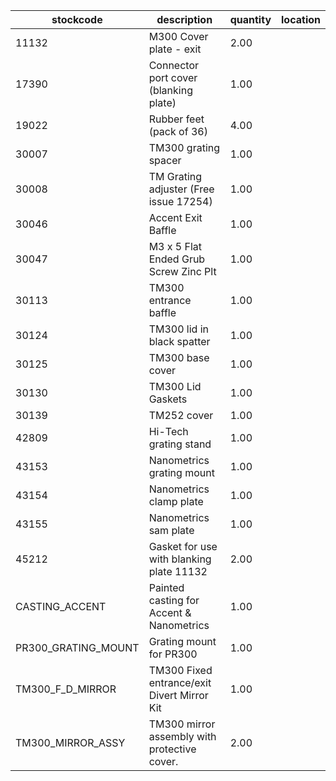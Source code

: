 |stockcode|description|quantity|location|
|---------|-----------|--------|--------|
|11132|M300 Cover plate - exit|2.00||
|17390|Connector port cover (blanking plate)|1.00||
|19022|Rubber feet (pack of 36)|4.00||
|30007|TM300 grating spacer|1.00||
|30008|TM Grating adjuster (Free issue 17254)|1.00||
|30046|Accent Exit Baffle|1.00||
|30047|M3 x 5 Flat Ended Grub Screw Zinc Plt|1.00||
|30113|TM300 entrance baffle|1.00||
|30124|TM300 lid in black spatter|1.00||
|30125|TM300 base cover|1.00||
|30130|TM300 Lid Gaskets|1.00||
|30139|TM252 cover|1.00||
|42809|Hi-Tech grating stand|1.00||
|43153|Nanometrics grating mount|1.00||
|43154|Nanometrics clamp plate|1.00||
|43155|Nanometrics sam plate|1.00||
|45212|Gasket for use with blanking plate 11132|2.00||
|CASTING_ACCENT|Painted casting for Accent & Nanometrics|1.00||
|PR300_GRATING_MOUNT|Grating mount for PR300|1.00||
|TM300_F_D_MIRROR|TM300 Fixed entrance/exit Divert Mirror Kit|1.00||
|TM300_MIRROR_ASSY|TM300 mirror assembly with protective cover.|2.00||
